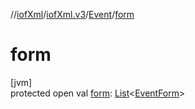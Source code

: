 //[iofXml](../../../index.md)/[iofXml.v3](../index.md)/[Event](index.md)/[form](form.md)

# form

[jvm]\
protected open val [form](form.md): [List](https://docs.oracle.com/javase/8/docs/api/java/util/List.html)<[EventForm](../-event-form/index.md)>
